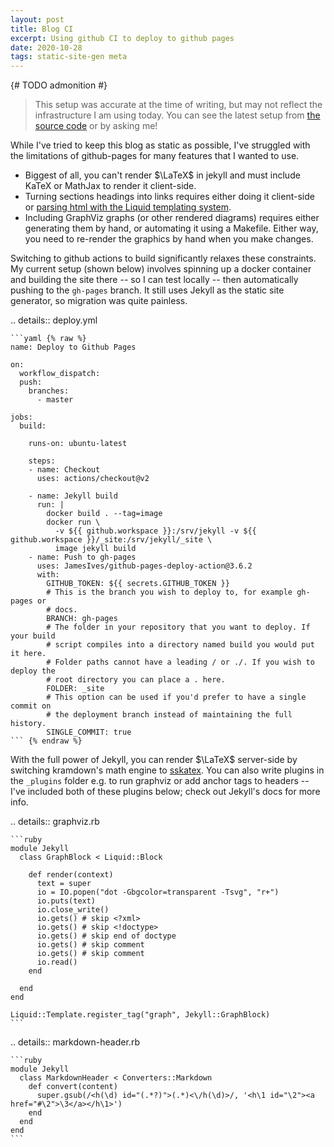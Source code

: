 ```yaml
---
layout: post
title: Blog CI
excerpt: Using github CI to deploy to github pages
date: 2020-10-28
tags: static-site-gen meta
---
```


{# TODO admonition #}
> This setup was accurate at the time of writing, but may not reflect the infrastructure I am using today.
> You can see the latest setup from [the source code](https://github.com/ralismark/ralismark.github.io) or by asking me!

While I've tried to keep this blog as static as possible, I've struggled with the limitations of github-pages for many features that I wanted to use.

<!--more-->

- Biggest of all, you can't render $\LaTeX$ in jekyll and must include KaTeX or MathJax to render it client-side.
- Turning sections headings into links requires either doing it client-side or [parsing html with the Liquid templating system][jekyll-anchor-headings].
- Including GraphViz graphs (or other rendered diagrams) requires either generating them by hand, or automating it using a Makefile.
	Either way, you need to re-render the graphics by hand when you make changes.

[jekyll-anchor-headings]: https://github.com/allejo/jekyll-anchor-headings

Switching to github actions to build significantly relaxes these constraints.
My current setup (shown below) involves spinning up a docker container and building the site there -- so I can test locally -- then automatically pushing to the `gh-pages` branch.
It still uses Jekyll as the static site generator, so migration was quite painless.

.. details:: deploy.yml

	```yaml {% raw %}
	name: Deploy to Github Pages
	
	on:
	  workflow_dispatch:
	  push:
	    branches:
	      - master
	
	jobs:
	  build:
	
	    runs-on: ubuntu-latest
	
	    steps:
	    - name: Checkout
	      uses: actions/checkout@v2
	
	    - name: Jekyll build
	      run: |
	        docker build . --tag=image
	        docker run \
	          -v ${{ github.workspace }}:/srv/jekyll -v ${{ github.workspace }}/_site:/srv/jekyll/_site \
	          image jekyll build
	    - name: Push to gh-pages
	      uses: JamesIves/github-pages-deploy-action@3.6.2
	      with:
	        GITHUB_TOKEN: ${{ secrets.GITHUB_TOKEN }}
	        # This is the branch you wish to deploy to, for example gh-pages or
	        # docs.
	        BRANCH: gh-pages
	        # The folder in your repository that you want to deploy. If your build
	        # script compiles into a directory named build you would put it here.
	        # Folder paths cannot have a leading / or ./. If you wish to deploy the
	        # root directory you can place a . here.
	        FOLDER: _site
	        # This option can be used if you'd prefer to have a single commit on
	        # the deployment branch instead of maintaining the full history.
	        SINGLE_COMMIT: true
	``` {% endraw %}

With the full power of Jekyll, you can render $\LaTeX$ server-side by switching kramdown's math engine to [sskatex](https://github.com/kramdown/math-sskatex).
You can also write plugins in the `_plugins` folder e.g.
to run graphviz or add anchor tags to headers -- I've included both of these plugins below; check out Jekyll's docs for more info.

.. details:: graphviz.rb

	```ruby
	module Jekyll
	  class GraphBlock < Liquid::Block
	
	    def render(context)
	      text = super
	      io = IO.popen("dot -Gbgcolor=transparent -Tsvg", "r+")
	      io.puts(text)
	      io.close_write()
	      io.gets() # skip <?xml>
	      io.gets() # skip <!doctype>
	      io.gets() # skip end of doctype
	      io.gets() # skip comment
	      io.gets() # skip comment
	      io.read()
	    end
	
	  end
	end
	
	Liquid::Template.register_tag("graph", Jekyll::GraphBlock)
	```

.. details:: markdown-header.rb

	```ruby
	module Jekyll
	  class MarkdownHeader < Converters::Markdown
	    def convert(content)
	      super.gsub(/<h(\d) id="(.*?)">(.*)<\/h(\d)>/, '<h\1 id="\2"><a href="#\2">\3</a></h\1>')
	    end
	  end
	end
	```
